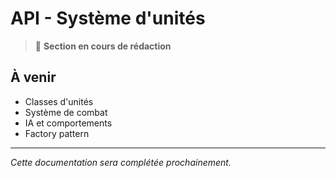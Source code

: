 # API - Système d'unités

> 🚧 **Section en cours de rédaction**

## À venir

- Classes d'unités
- Système de combat
- IA et comportements
- Factory pattern

---

*Cette documentation sera complétée prochainement.*